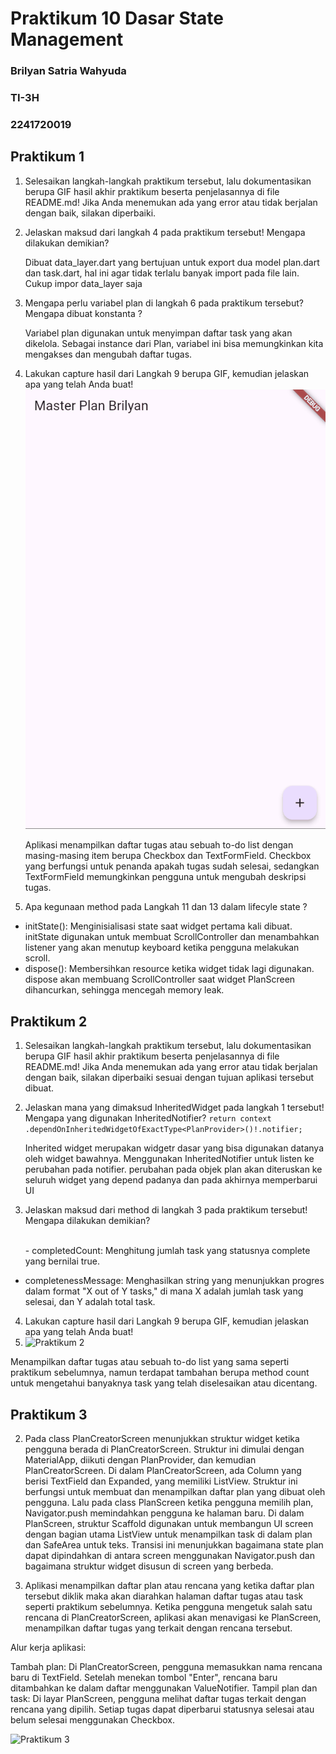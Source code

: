 # Praktikum 10 Dasar State Management 
### Brilyan Satria Wahyuda
### TI-3H
### 2241720019
## Praktikum 1

1. Selesaikan langkah-langkah praktikum tersebut, lalu dokumentasikan berupa GIF hasil akhir praktikum beserta penjelasannya di file README.md! Jika Anda menemukan ada yang error atau tidak berjalan dengan baik, silakan diperbaiki.
   
2. Jelaskan maksud dari langkah 4 pada praktikum tersebut! Mengapa dilakukan demikian?

    <p>Dibuat data_layer.dart yang bertujuan untuk export dua model plan.dart dan task.dart, hal ini agar tidak terlalu banyak import pada file lain. Cukup impor data_layer saja</p>
3. Mengapa perlu variabel plan di langkah 6 pada praktikum tersebut? Mengapa dibuat konstanta ?
    <p>Variabel plan digunakan untuk menyimpan daftar task yang akan dikelola. Sebagai instance dari Plan, variabel ini bisa memungkinkan kita mengakses dan mengubah daftar tugas. </p>

4. Lakukan capture hasil dari Langkah 9 berupa GIF, kemudian jelaskan apa yang telah Anda buat!
![Praktikum 1](praktikum1.gif)

    <p>Aplikasi menampilkan daftar tugas atau sebuah to-do list dengan masing-masing item berupa Checkbox dan TextFormField. Checkbox yang berfungsi untuk penanda apakah tugas sudah selesai, sedangkan TextFormField memungkinkan pengguna untuk mengubah deskripsi tugas.</p>

5. Apa kegunaan method pada Langkah 11 dan 13 dalam lifecyle state ?
    <p>
- initState(): Menginisialisasi state saat widget pertama kali dibuat. initState digunakan untuk membuat ScrollController dan menambahkan listener yang akan menutup keyboard ketika pengguna melakukan scroll.
- dispose(): Membersihkan resource ketika widget tidak lagi digunakan. dispose akan membuang ScrollController saat widget PlanScreen dihancurkan, sehingga mencegah memory leak.
</p>

## Praktikum 2
1. Selesaikan langkah-langkah praktikum tersebut, lalu dokumentasikan berupa GIF hasil akhir praktikum beserta penjelasannya di file README.md! Jika Anda menemukan ada yang error atau tidak berjalan dengan baik, silakan diperbaiki sesuai dengan tujuan aplikasi tersebut dibuat.
2. Jelaskan mana yang dimaksud InheritedWidget pada langkah 1 tersebut! Mengapa yang digunakan InheritedNotifier?
   ``` return context .dependOnInheritedWidgetOfExactType<PlanProvider>()!.notifier; ```
   <p>Inherited widget merupakan widgetr dasar yang bisa digunakan datanya oleh widget bawahnya. Menggunakan InheritedNotifier untuk listen ke perubahan pada notifier. perubahan pada objek plan akan diteruskan ke seluruh widget yang depend padanya dan pada 
   akhirnya memperbarui UI</p>

3. Jelaskan maksud dari method di langkah 3 pada praktikum tersebut! Mengapa dilakukan demikian?
   <p> 
   <br>- completedCount: Menghitung jumlah task yang statusnya complete yang bernilai true. <br>
- completenessMessage: Menghasilkan string yang menunjukkan progres dalam format "X out of Y tasks," di mana X adalah jumlah task yang selesai, dan Y adalah total task. </p>

4. Lakukan capture hasil dari Langkah 9 berupa GIF, kemudian jelaskan apa yang telah Anda buat!
5. ![Praktikum 2](praktikum2.gif)
<p>Menampilkan daftar tugas atau sebuah to-do list yang sama seperti praktikum sebelumnya, namun terdapat tambahan berupa method count untuk mengetahui banyaknya task yang telah diselesaikan atau dicentang.</p>

## Praktikum 3
2. <p>Pada class PlanCreatorScreen menunjukkan struktur widget ketika pengguna berada di PlanCreatorScreen. Struktur ini dimulai dengan MaterialApp, diikuti dengan PlanProvider, dan kemudian PlanCreatorScreen. Di dalam PlanCreatorScreen, ada Column yang berisi TextField dan Expanded, yang memiliki ListView. Struktur ini berfungsi untuk membuat dan menampilkan daftar plan yang dibuat oleh pengguna. Lalu pada class PlanScreen ketika pengguna memilih plan, Navigator.push memindahkan pengguna ke halaman baru. Di dalam PlanScreen, struktur Scaffold digunakan untuk membangun UI screen dengan bagian utama ListView untuk menampilkan task di dalam plan dan SafeArea untuk teks. Transisi ini menunjukkan bagaimana state plan dapat dipindahkan di antara screen menggunakan Navigator.push dan bagaimana struktur widget disusun di screen yang berbeda.</p>
3. <p>Aplikasi menampilkan daftar plan atau rencana yang ketika daftar plan tersebut diklik maka akan diarahkan halaman daftar tugas atau task seperti praktikum sebelumnya. Ketika pengguna mengetuk salah satu rencana di PlanCreatorScreen, aplikasi akan menavigasi ke PlanScreen, menampilkan daftar tugas yang terkait dengan rencana tersebut.

Alur kerja aplikasi:

Tambah plan: Di PlanCreatorScreen, pengguna memasukkan nama rencana baru di TextField. Setelah menekan tombol "Enter", rencana baru ditambahkan ke dalam daftar menggunakan ValueNotifier<List>.
Tampil plan dan task: Di layar PlanScreen, pengguna melihat daftar tugas terkait dengan rencana yang dipilih. Setiap tugas dapat diperbarui statusnya selesai atau belum selesai menggunakan Checkbox.</p>
![Praktikum 3](praktikum3.gif)